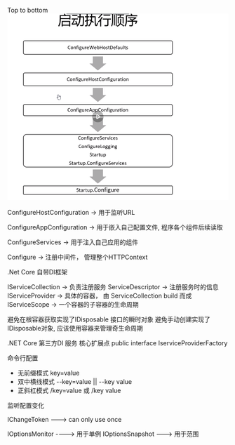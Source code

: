 Top to bottom 
![](./img/2022-11-23_22-46-20.png)

ConfigureHostConfiguration  -> 用于监听URL

ConfigureAppConfiguration -> 用于嵌入自己配置文件, 程序各个组件后续读取

ConfigureServices -> 用于注入自己应用的组件

Configure -> 注册中间件， 管理整个HTTPContext

.Net Core 自带DI框架

IServiceCollection   -> 负责注册服务
ServiceDescriptor  -> 注册服务时的信息
IServiceProvider -> 具体的容器， 由 ServiceCollection build 而成
IServiceScope -> 一个容器的子容器的生命周期


避免在根容器获取实现了IDisposable 接口的瞬时对象
避免手动创建实现了IDisposable对象, 应该使用容器来管理奇生命周期

.NET Core 第三方DI 服务 核心扩展点
public interface IserviceProviderFactory<TContainerBuilder>


命令行配置

* 无前缀模式 key=value
* 双中横线模式 --key=value  ||  --key value
* 正斜杠模式    /key=value 或 /key value


监听配置变化

IChangeToken  ---> can only use once 


IOptionsMonitor<out TOptions> ----> 用于单例
IOptionsSnapshot<out TOptions> ---> 用于范围